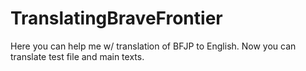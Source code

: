 # TranslatingBraveFrontier
Here you can help me w/ translation of BFJP to English. Now you can translate test file and main texts.
